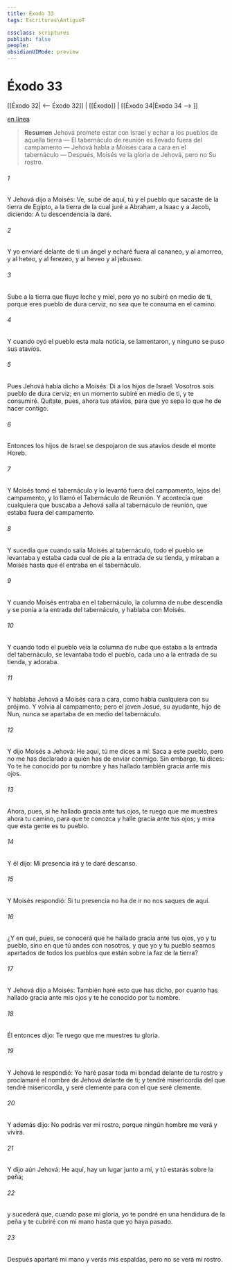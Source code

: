 ```yaml
---
title: Éxodo 33
tags: Escrituras\AntiguoT

cssclass: scriptures
publish: false
people:
obsidianUIMode: preview
---
```


# Éxodo 33
[[Éxodo 32| <-- Éxodo 32]] | [[Éxodo]] | [[Éxodo 34|Éxodo 34 --> ]]

[en línea](https://churchofjesuschrist.org/study/scriptures/ot/ex/33?lang=spa)

> __Resumen__
Jehová promete estar con Israel y echar a los pueblos de aquella tierra — El tabernáculo de reunión es llevado fuera del campamento — Jehová habla a Moisés cara a cara en el tabernáculo — Después, Moisés ve la gloria de Jehová, pero no Su rostro.

###### 1 
Y Jehová dijo a Moisés: Ve, sube de aquí, tú y el pueblo que sacaste de la tierra de Egipto, a la tierra de la cual juré a Abraham, a Isaac y a Jacob, diciendo: A tu descendencia la daré.

###### 2 
Y yo enviaré delante de ti un ángel y echaré fuera al cananeo, y al amorreo, y al heteo, y al ferezeo, y al heveo y al jebuseo.

###### 3 
Sube a la tierra que fluye leche y miel, pero yo no subiré en medio de ti, porque eres pueblo de dura cerviz, no sea que te consuma en el camino.

###### 4 
Y cuando oyó el pueblo esta mala noticia, se lamentaron, y ninguno se puso sus atavíos.

###### 5 
Pues Jehová había dicho a Moisés: Di a los hijos de Israel: Vosotros sois pueblo de dura cerviz; en un momento subiré en medio de ti, y te consumiré. Quítate, pues, ahora tus atavíos, para que yo sepa lo que he de hacer contigo.

###### 6 
Entonces los hijos de Israel se despojaron de sus atavíos desde el monte Horeb.

###### 7 
Y Moisés tomó el tabernáculo y lo levantó fuera del campamento, lejos del campamento, y lo llamó el Tabernáculo de Reunión. Y acontecía que cualquiera que buscaba a Jehová salía al tabernáculo de reunión, que estaba fuera del campamento.

###### 8 
Y sucedía que cuando salía Moisés al tabernáculo, todo el pueblo se levantaba y estaba cada cual de pie a la entrada de su tienda, y miraban a Moisés hasta que él entraba en el tabernáculo.

###### 9 
Y cuando Moisés entraba en el tabernáculo, la columna de nube descendía y se ponía a la entrada del tabernáculo, y  hablaba con Moisés.

###### 10 
Y cuando todo el pueblo veía la columna de nube que estaba a la entrada del tabernáculo, se levantaba todo el pueblo, cada uno a la entrada de su tienda, y adoraba.

###### 11 
Y hablaba Jehová a Moisés cara a cara, como habla cualquiera con su prójimo. Y volvía al campamento; pero el joven Josué, su ayudante, hijo de Nun, nunca se apartaba de en medio del tabernáculo.

###### 12 
Y dijo Moisés a Jehová: He aquí, tú me dices a mí: Saca a este pueblo, pero no me has declarado a quién has de enviar conmigo. Sin embargo, tú dices: Yo te he conocido por tu nombre y has hallado también gracia ante mis ojos.

###### 13 
Ahora, pues, si he hallado gracia ante tus ojos, te ruego que me muestres ahora tu camino, para que te conozca y halle gracia ante tus ojos; y mira que esta gente es tu pueblo.

###### 14 
Y él dijo: Mi presencia irá  y te daré descanso.

###### 15 
Y Moisés respondió: Si tu presencia no ha de ir  no nos saques de aquí.

###### 16 
¿Y en qué, pues, se conocerá que he hallado gracia ante tus ojos, yo y tu pueblo, sino en que tú andes con nosotros, y que yo y tu pueblo seamos apartados de todos los pueblos que están sobre la faz de la tierra?

###### 17 
Y Jehová dijo a Moisés: También haré esto que has dicho, por cuanto has hallado gracia ante mis ojos y te he conocido por tu nombre.

###### 18 
Él entonces dijo: Te ruego que me muestres tu gloria.

###### 19 
Y Jehová le respondió: Yo haré pasar toda mi bondad delante de tu rostro y proclamaré el nombre de Jehová delante de ti; y tendré misericordia del que tendré misericordia, y seré clemente para con el que seré clemente.

###### 20 
Y además dijo: No podrás ver mi rostro, porque ningún hombre me verá y vivirá.

###### 21 
Y dijo aún Jehová: He aquí, hay un lugar junto a mí, y tú estarás sobre la peña;

###### 22 
y sucederá que, cuando pase mi gloria, yo te pondré en una hendidura de la peña y te cubriré con mi mano hasta que yo haya pasado.

###### 23 
Después apartaré mi mano y verás mis espaldas, pero no se verá mi rostro.

